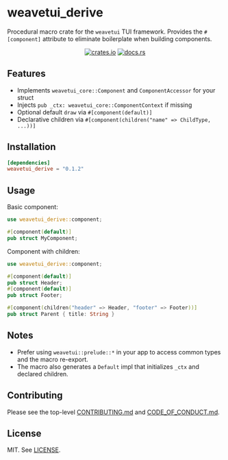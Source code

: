 # weavetui_derive

Procedural macro crate for the `weavetui` TUI framework. Provides the `#[component]` attribute to eliminate boilerplate when building components.

<p align="center">
  <a href="https://crates.io/crates/weavetui_derive"><img alt="crates.io" src="https://img.shields.io/crates/v/weavetui_derive.svg"></a>
  <a href="https://docs.rs/weavetui_derive"><img alt="docs.rs" src="https://docs.rs/weavetui_derive/badge.svg"></a>
</p>

## Features

- Implements `weavetui_core::Component` and `ComponentAccessor` for your struct
- Injects `pub _ctx: weavetui_core::ComponentContext` if missing
- Optional default `draw` via `#[component(default)]`
- Declarative children via `#[component(children("name" => ChildType, ...))]`

## Installation

```toml
[dependencies]
weavetui_derive = "0.1.2"
```

## Usage

Basic component:
```rust
use weavetui_derive::component;

#[component(default)]
pub struct MyComponent;
```

Component with children:
```rust
use weavetui_derive::component;

#[component(default)]
pub struct Header;
#[component(default)]
pub struct Footer;

#[component(children("header" => Header, "footer" => Footer))]
pub struct Parent { title: String }
```

## Notes

- Prefer using `weavetui::prelude::*` in your app to access common types and the macro re-export.
- The macro also generates a `Default` impl that initializes `_ctx` and declared children.

## Contributing

Please see the top-level [CONTRIBUTING.md](../CONTRIBUTING.md) and [CODE_OF_CONDUCT.md](../CODE_OF_CONDUCT.md).

## License

MIT. See [LICENSE](../LICENSE).
